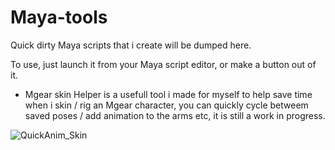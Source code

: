 # Maya-tools
Quick dirty Maya scripts that i create will be dumped here.

To use, just launch it from your Maya script editor, or make a button out of it.


- Mgear skin Helper is a usefull tool i made for myself to help save time when i skin / rig an Mgear character, you can quickly cycle betweem saved poses / add animation to the   arms etc, it is still a work in progress.


![QuickAnim_Skin](https://user-images.githubusercontent.com/80905013/181096087-da63f551-b667-4f62-b464-dc55faef022d.gif)
